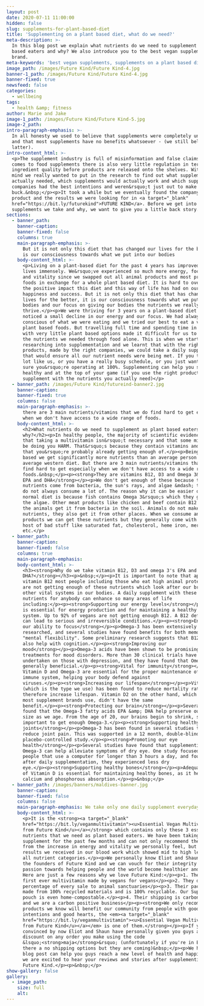 ```yaml
---
layout: post
date: 2020-07-11 11:00:00
hidden: false
slug: supplements-for-plant-based-diet
title: 'Supplementing on a plant based diet, what do we need?'
meta-description: >-
  In this blog post we explain what nutrients do we need to supplement as plant
  based eaters and why? We also introduce you to the best vegan supplement
  brand.
meta-keywords: 'best vegan supplements, supplements on a plant based diet'
image_path: /images/Future Kind/Future Kind-4.jpg
banner-1_path: /images/Future Kind/Future Kind-4.jpg
banner-fixed: true
newsfeed: false
categories:
  - wellbeing
tags:
  - health &amp; fitness
author: Marie and Jake
image-1_path: /images/Future Kind/Future Kind-5.jpg
image-2_path:
intro-paragraph-emphasis: >-
  In all honesty we used to believe that supplements were completely unnecessary
  and that most supplements have no benefits whatsoever - (we still believe the
  latter).
intro-content_html: >-
  <p>The supplement industry is full of misinformation and false claims. When it
  comes to food supplements there is also very little regulation in terms of
  ingredient quality before products are released onto the shelves. With this in
  mind we really wanted to put in the research to find out what supplements we
  actually needed, which supplements would actually work and which supplement
  companies had the best intentions and weren&rsquo;t just out to make a quick
  buck.&nbsp;</p><p>It took a while but we eventually found the company, the
  product and the results we were looking for in <a target="_blank"
  href="https://bit.ly/futurekind">FUTURE KIND</a>. Before we get into which
  supplements we take and why, we want to give you a little back story.</p>
sections:
  - banner_path:
    banner-caption:
    banner-fixed: false
    columns: true
    main-paragraph-emphasis: >-
      But it is not only this diet that has changed our lives for the better, it
      is our consciousness towards what we put into our bodies
    body-content_html: >-
      <p>Living on a plant-based diet for the past 4 years has improved our
      lives immensely. We&rsquo;ve experienced so much more energy, focus, drive
      and vitality since we swapped out all animal products and most processed
      foods in exchange for a whole plant based diet. It is hard to overstate
      the positive impact this diet and this way of life has had on our overall
      happiness and success. But it is not only this diet that has changed our
      lives for the better, it is our consciousness towards what we put into our
      bodies and our focus on giving our bodies the nutrients we really need to
      thrive.</p><p>We were thriving for 3 years on a plant-based diet before we
      noticed a small decline in our energy and our focus. We had always been
      conscious of what we were eating and we tried our best to eat a variety of
      plant based foods. But travelling full time and spending time in countries
      with very little plant based options made it difficult for us to cover all
      the nutrients we needed through food alone. This is when we started
      researching into supplementation and we learnt that with the right
      products, made by the right companies, we could take a daily supplement
      that would ensure all our nutrient needs were being met. If you travel a
      lot like us, or you have a really busy schedule, or you just want to make
      sure you&rsquo;re operating at 100%. Supplementing can help you stay
      healthy and at the top of your game (if you use the right products and
      supplement with the nutrients you actually need)</p>
  - banner_path: /images/Future Kind/futureind-banner2.jpg
    banner-caption:
    banner-fixed: true
    columns: false
    main-paragraph-emphasis: >-
      there are 3 main nutrients/vitamins that we do find hard to get especially
      when we don't have access to a wide range of foods.
    body-content_html: >-
      <h2>What nutrients do we need to supplement as plant based eaters and
      why?</h2><p>In healthy people, the majority of scientific evidence shows
      that taking a multivitamin isn&rsquo;t necessary and that some might even
      be doing you HARM. That&rsquo;s because they contain vitamins and minerals
      that you&rsquo;re probably already getting enough of.</p><p>Being plant
      based we get significantly more nutrients than an average person on an
      average western diet. But there are 3 main nutrients/vitamins that we do
      find hard to get especially when we don't have access to a wide range of
      foods.&nbsp;</p><p><strong>They are vitamins B12, D3 and Omega 3&rsquo;s
      EPA and DHA</strong></p><p>We don't get enough of these because these
      nutrients come from bacteria, the sun's rays, and algae &mdash; things we
      do not always consume a lot of. The reason why it can be easier on a
      normal diet is because fish contains Omega 3&rsquo;s which they get from
      the algae. Other meat products like chicken and beef contain B12 because
      the animals get it from bacteria in the soil. Animals do not make these
      nutrients, they also get it from other places. When we consume animal
      products we can get these nutrients but they generally come with a whole
      host of bad stuff like saturated fat, cholesterol, heme iron, mercury
      etc.</p>
  - banner_path:
    banner-caption:
    banner-fixed: false
    columns: true
    main-paragraph-emphasis:
    body-content_html: >-
      <h3><strong>Why do we take vitamin B12, D3 and omega 3's EPA and
      DHA?</strong></h3><p>&nbsp;</p><p>It is important to note that apart from
      vitamin B12 most people including those who eat high animal protein diets,
      are not getting enough of these nutrients which look after our brains and
      other vital systems in our bodies. A daily supplement with these 3
      nutrients for anybody can enhance so many areas of life
      including:</p><p><strong>Supporting our energy levels</strong></p><p>B12
      is essential for energy production and for maintaining a healthy nervous
      system. Up to 92% of vegans are not getting enough B12. A B12 deficiency
      can lead to serious and irreversible conditions.</p><p><strong>Enhancing
      our ability to focus</strong></p><p>Omega-3 has been extensively
      researched, and several studies have found benefits for both memory and
      "mental flexibility". Some preliminary research suggests that B12 might
      also help with cognition.</p><p><strong>Improving our
      mood</strong></p><p>Omega-3 acids have been shown to be promising natural
      treatments for mood disorders. More than 30 clinical trials have been
      undertaken on those with depression, and they have found that Omega-3 is
      generally beneficial.</p><p><strong>Vital for immunity</strong></p><p>B12,
      Vitamin D and Omega-3 are essential for the proper maintenance of your
      immune system, helping your body defend against
      viruses.</p><p><strong>Increasing our lifespan</strong></p><p>Vitamin D3
      (which is the type we use) has been found to reduce mortality rates and
      therefore increase lifespan. Vitamin D2 on the other hand, which is what
      most supplement brands use, didn't have the same
      benefit.</p><p><strong>Protecting our brain</strong></p><p>Several studies
      found that the Omega-3 fatty acids EPA &amp; DHA help preserve our brain
      size as we age. From the age of 20, our brains begin to shrink, so it's
      important to get enough Omega-3.</p><p><strong>Supporting healthy
      joints</strong></p><p>Omega-3 has been found in several studies to help
      reduce joint pain. This was supported in a 12 month, double-blind,
      placebo-controlled study.</p><p><strong>Promoting our eye
      health</strong></p><p>Several studies have found that supplementing with
      Omega-3 can help alleviate symptoms of dry eye. One study focused on
      people that use a computer for longer than 3 hours a day, and found that
      after daily supplementation, they experienced less dry
      eye.</p><p><strong>Supporting healthy bones</strong></p><p>Adequate intake
      of Vitamin D is essential for maintaining healthy bones, as it helps with
      calcium and phosphorous absorption.</p><p>&nbsp;</p>
  - banner_path: /images/banners/maldives-banner.jpg
    banner-caption:
    banner-fixed: false
    columns: false
    main-paragraph-emphasis: We take only one daily supplement everyday!
    body-content_html: >-
      <p>It is the <strong><a target="_blank"
      href="https://bit.ly/veganmultivitamin"><u>Essential Vegan Multivitamin
      from Future Kind</u></a></strong> which contains only these 3 essential
      nutrients that we need as plant based eaters. We have been taking this
      supplement for the past few months and can not only recommend the product
      from the increase in energy and vitality we personally feel, but from the
      results we received in our blood work which showed mid to high levels in
      all nutrient categories.</p><p>We personally know Eliot and Shaun who are
      the founders of Future Kind and we can vouch for their integrity and their
      passion towards helping people and the world become healthier and happier.
      Here are just a few reasons why we love Future Kind:</p><p>1. They are the
      first ever multivitamin made by vegans for vegans</p><p>2. They donate a
      percentage of every sale to animal sanctuaries</p><p>3. Their packaging is
      made from 100% recycled materials and is 100% recyclable. Our Super Greens
      pouch is even home-compostable.</p><p>4. Their shipping is carbon offset
      and we are a carbon positive business</p><p><strong>We only recommend
      products we know will benefit our community from people with good
      intentions and good hearts, the <em><a target="_blank"
      href="https://bit.ly/veganmultivitamin"><u>Essential Vegan Multivitamin
      from Future Kind</u></a></em> is one of them.</strong></p><p>If you're not
      convinced by now Eliot and Shaun have personally given you guys a 15%
      discount on any order you make using the code
      &lsquo;<strong>maja</strong>&rsquo; (unfortunately if you're in Europe
      there a no shipping options but they are coming)&nbsp;</p><p>We hope this
      blog post can help you guys reach a new level of health and happiness and
      we are excited to hear your reviews and stories after supplementing with
      Future Kind.</p><p>&nbsp;</p>
show-gallery: false
gallery:
  - image_path:
    size: full
    alt:
---
```


